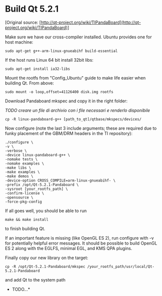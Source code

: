 Build Qt 5.2.1
==============

[Original source: [http://qt-project.org/wiki/TIPandaBoard](http://qt-project.org/wiki/TIPandaBoard)]

Make sure we have our cross-compiler installed. 
Ubuntu provides one for host machine:
```
sudo apt-get g++-arm-linux-gnueabihf build-essential
```

If the host runs Linux 64 bit install 32bit libs:
```
sudo apt-get install ia32-libs
```

Mount the rootfs from "Config_Ubuntu" guide to make life easier when building Qt. From above:
```
sudo mount -o loop,offset=41126400 disk.img rootfs
```

Download Pandaboard mkspec and copy it in the right folder:

*TODO creare un file di archivio con i file necessari e renderlo disponibile*
```
cp -R linux-pandaboard-g++ [path_to_qt]/qtbase/mkspecs/devices/
```

Now configure (note the last 3 include arguments; these are required due to funky placement of the GBM/DRM headers in 
the TI repository):
```
./configure \
-v \
-verbose \
-device linux-pandaboard-g++ \
-nomake tests \
-nomake examples \
-make libs \
-make examples \
-make demos \
-device-option CROSS_COMPILE=arm-linux-gnueabihf- \
-prefix /opt/Qt-5.2.1-Pandaboard \
-sysroot [your_rootfs_path] \
-confirm-license \
-opensource \
-force-pkg-config 
```

If all goes well, you should be able to run
```
make && make install
```
to finish building Qt. 

If an important feature is missing (like OpenGL ES 2), run configure with -v for potentially helpful error messages. 
It should be possible to build OpenGL ES 2 along with the EGLFS, minimal EGL, and KMS QPA plugins.

Finally copy our new library on the target:
```
cp -R /opt/Qt-5.2.1-Pandaboard/mkspec /your_rootfs_path/usr/local/Qt-5.2.1-Pandaboard
```

and add Qt to the system path
* TODO...*
